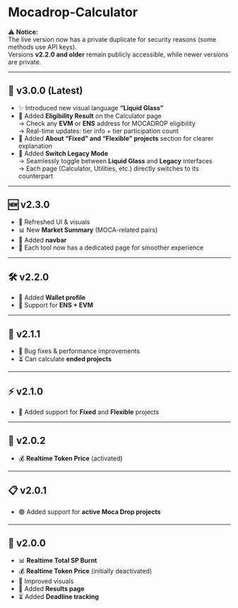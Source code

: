# Mocadrop-Calculator

⚠️ **Notice:**  
The live version now has a private duplicate for security reasons (some methods use API keys).  
Versions **v2.2.0 and older** remain publicly accessible, while newer versions are private.

---

## 🚀 v3.0.0 (Latest)

- ✨ Introduced new visual language **“Liquid Glass”**
- 🔎 Added **Eligibility Result** on the Calculator page  
  → Check any **EVM** or **ENS** address for MOCADROP eligibility  
  → Real-time updates: tier info + tier participation count
- 📘 Added **About “Fixed” and “Flexible” projects** section for clearer explanation
- 🔄 Added **Switch Legacy Mode**  
  → Seamlessly toggle between **Liquid Glass** and **Legacy** interfaces  
  → Each page (Calculator, Utilities, etc.) directly switches to its counterpart

---

## 🆕 v2.3.0

- 🎨 Refreshed UI & visuals
- 📊 New **Market Summary** (MOCA-related pairs)
- 🧭 Added **navbar**
- 📄 Each tool now has a dedicated page for smoother experience

---

## 🛠 v2.2.0

- 👤 Added **Wallet profile**
- 🔗 Support for **ENS + EVM**

---

## 🔧 v2.1.1

- 🐞 Bug fixes & performance improvements
- ⏳ Can calculate **ended projects**

---

## ⚡ v2.1.0

- 📌 Added support for **Fixed** and **Flexible** projects

---

## 📡 v2.0.2

- 💰 **Realtime Token Price** (activated)

---

## 📋 v2.0.1

- 🟢 Added support for **active Moca Drop projects**

---

## 💎 v2.0.0

- 📊 **Realtime Total SP Burnt**
- 💰 **Realtime Token Price** (initially deactivated)
- 🎨 Improved visuals
- 📄 Added **Results page**
- ⏳ Added **Deadline tracking**
